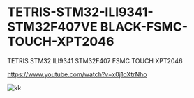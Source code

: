 # TETRIS-STM32-ILI9341-STM32F407VE BLACK-FSMC-TOUCH-XPT2046
TETRIS STM32 ILI9341 STM32F407 FSMC TOUCH XPT2046

https://www.youtube.com/watch?v=x0j1oXtrNho

![kk](https://user-images.githubusercontent.com/31142397/196820221-bfa585d8-4694-4112-81cd-5eafd3ae149f.jpg)
